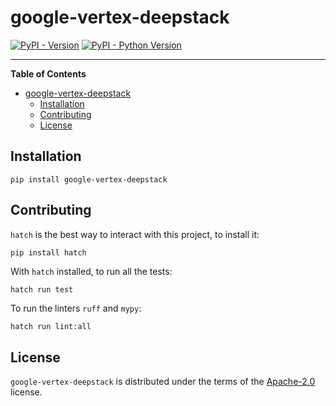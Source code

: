 # google-vertex-deepstack

[![PyPI - Version](https://img.shields.io/pypi/v/google-vertex-deepstack.svg)](https://pypi.org/project/google-vertex-deepstack)
[![PyPI - Python Version](https://img.shields.io/pypi/pyversions/google-vertex-deepstack.svg)](https://pypi.org/project/google-vertex-deepstack)

---

**Table of Contents**

- [google-vertex-deepstack](#google-vertex-deepstack)
  - [Installation](#installation)
  - [Contributing](#contributing)
  - [License](#license)

## Installation

```console
pip install google-vertex-deepstack
```

## Contributing

`hatch` is the best way to interact with this project, to install it:

```sh
pip install hatch
```

With `hatch` installed, to run all the tests:

```
hatch run test
```

To run the linters `ruff` and `mypy`:

```
hatch run lint:all
```

## License

`google-vertex-deepstack` is distributed under the terms of the [Apache-2.0](https://spdx.org/licenses/Apache-2.0.html) license.
